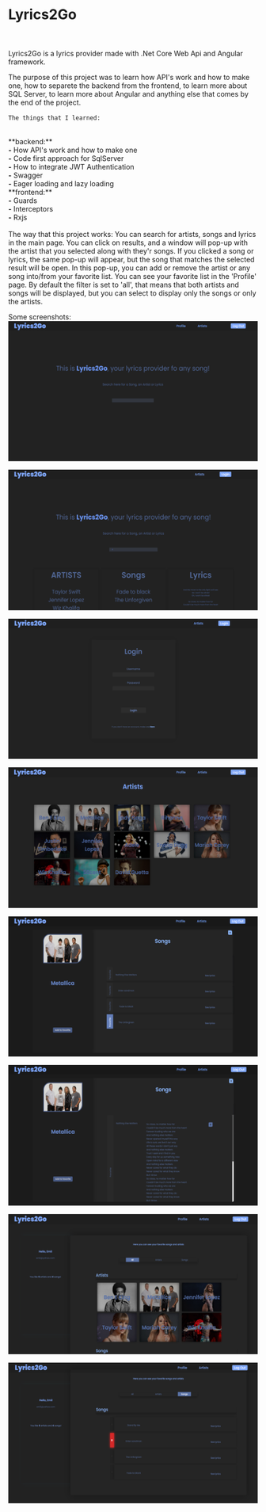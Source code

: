 # Lyrics2Go
<br><br>
Lyrics2Go is a lyrics provider made with .Net Core Web Api and Angular framework. 

  The purpose of this project was to learn how API's work and how to make one, how to separete the backend from the frontend, to learn more about SQL Server, to learn more about
Angular and anything else that comes by the end of the project.

```diff
The things that I learned:
```
<br>
**backend:**
  <br>
        <strong>-</strong> How API's work and how to make one <br>       
        <strong>-</strong> Code first approach for SqlServer  <br>                   
        <strong>-</strong> How to integrate JWT Authentication<br>
        <strong>-</strong> Swagger<br>
        <strong>-</strong> Eager loading and lazy loading<br>
 **frontend:**
   <br>
        <strong>-</strong> Guards<br>
        <strong>-</strong> Interceptors<br>
        <strong>-</strong> Rxjs<br>  
<br>
 The way that this project works:
       You can search for artists, songs and lyrics in the main page. You can click on results, and a window will pop-up with the artist that you selected along with they'r songs.
   If you clicked a song or lyrics, the same pop-up will appear, but the song that matches the selected result will be open. In this pop-up, you can add or remove the artist or any song into/from your favorite list.
   You can see your favorite list in the 'Profile' page. By default the filter is set to 'all', that means that both artists and songs will be displayed, but you can select to display only the songs or only the artists.
   
Some screenshots:
![Hero](./Images/home.png)

![Search](./Images/search.png)

![Login](./Images/login.png)

![Artists](./Images/artists.png)

![Pop-up](./Images/pop-up.png)

![Lyrics](./Images/lyrics.png)

![Profile-all](./Images/profile-all.png)

![Profile-Songs](./Images/profile-songs.png)
